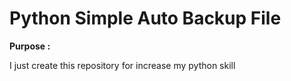<h1>Python Simple Auto Backup File</h1>

<b> Purpose : </b>
<p>
  I just create this repository for increase my python skill
</p>
